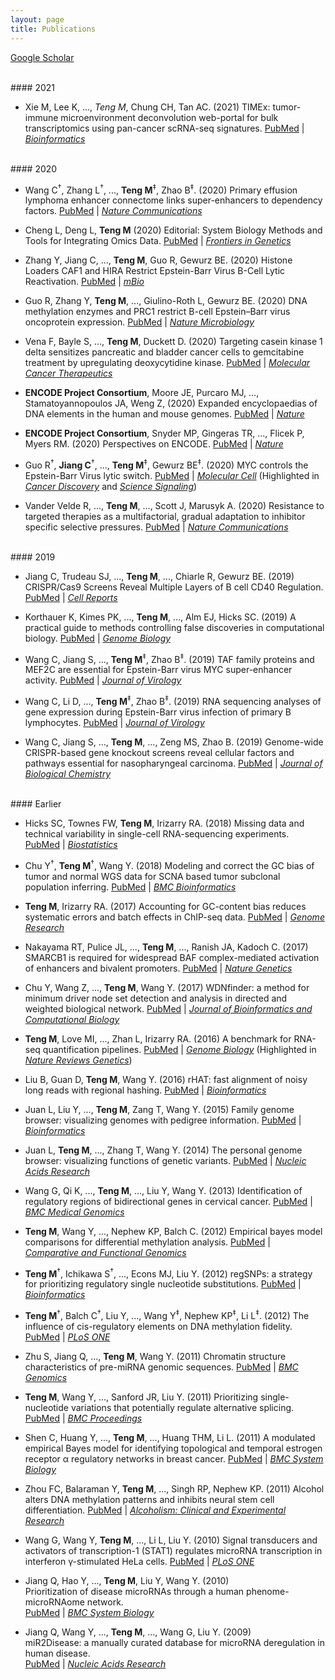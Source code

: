 ```yaml
---
layout: page
title: Publications
---
```


[Google Scholar](https://scholar.google.com/citations?user=T7QIObwAAAAJ)

<br>
#### 2021

- Xie M, Lee K, ..., *Teng M*, Chung CH, Tan AC. (2021)
TIMEx: tumor-immune microenvironment deconvolution web-portal for bulk transcriptomics 
using pan-cancer scRNA-seq signatures. 
[PubMed](https://pubmed.ncbi.nlm.nih.gov/33901274/)
| [*Bioinformatics*](https://doi.org/10.1093/bioinformatics/btab244)


<br>
#### 2020

- Wang C<sup>†</sup>, Zhang L<sup>†</sup>, ..., **Teng M**<sup>‡</sup>, Zhao B<sup>‡</sup>. (2020)
Primary effusion lymphoma enhancer connectome links super-enhancers to dependency factors.
[PubMed](https://pubmed.ncbi.nlm.nih.gov/33298918/)
| [*Nature Communications*](https://doi.org/10.1038/s41467-020-20136-w)

- Cheng L, Deng L, **Teng M** (2020)
Editorial: System Biology Methods and Tools for Integrating Omics Data.
[PubMed](https://pubmed.ncbi.nlm.nih.gov/33281868/)
| [*Frontiers in Genetics*](https://doi.org/10.3389/fgene.2020.563108)


- Zhang Y, Jiang C, ..., **Teng M**, Guo R, Gewurz BE. (2020)
Histone Loaders CAF1 and HIRA Restrict Epstein-Barr Virus B-Cell Lytic Reactivation.
[PubMed](https://pubmed.ncbi.nlm.nih.gov/33109754/)
| [*mBio*](https://doi.org/10.1128/mBio.01063-20)

- Guo R, Zhang Y, **Teng M**, ..., Giulino-Roth L, Gewurz BE. (2020)
DNA methylation enzymes and PRC1 restrict B-cell Epstein–Barr virus oncoprotein expression.
[PubMed](https://pubmed.ncbi.nlm.nih.gov/32424339)
| [*Nature Microbiology*](https://doi.org/10.1038/s41564-020-0724-y)


- Vena F, Bayle S, ..., **Teng M**, Duckett D. (2020)
Targeting casein kinase 1 delta sensitizes pancreatic and bladder cancer cells to 
gemcitabine treatment by upregulating deoxycytidine kinase.
[PubMed](https://pubmed.ncbi.nlm.nih.gov/32430484/)
| [*Molecular Cancer Therapeutics*](https://doi.org/10.1158/1535-7163.MCT-19-0997)


- **ENCODE Project Consortium**, Moore JE, Purcaro MJ, ..., Stamatoyannopoulos JA, Weng Z, (2020)
Expanded encyclopaedias of DNA elements in the human and mouse genomes.
[PubMed](https://pubmed.ncbi.nlm.nih.gov/32728249/)
| [*Nature*](https://doi.org/10.1038/s41586-020-2493-4)

- **ENCODE Project Consortium**, Snyder MP, Gingeras TR, ..., Flicek P, Myers RM. (2020)
Perspectives on ENCODE.
[PubMed](https://pubmed.ncbi.nlm.nih.gov/32728248/)
| [*Nature*](https://doi.org/10.1038/s41586-020-2449-8)

- Guo R<sup>†</sup>, **Jiang C**<sup>†</sup>, ..., **Teng M**<sup>‡</sup>, Gewurz BE<sup>‡</sup>. (2020) 
MYC controls the Epstein-Barr Virus lytic switch. 
[PubMed](https://pubmed.ncbi.nlm.nih.gov/32315601)
| [*Molecular Cell*](https://doi.org/10.1016/j.molcel.2020.03.025)
(Highlighted in [*Cancer Discovery*](https://doi.org/10.1158/2159-8290.CD-RW2020-064) and 
[*Science Signaling*](https://doi.org/10.1126/scisignal.abd0677))

- Vander Velde R, ..., **Teng M**, ..., Scott J, Marusyk A. (2020)
Resistance to targeted therapies as a multifactorial, gradual adaptation 
to inhibitor specific selective pressures.
[PubMed](https://pubmed.ncbi.nlm.nih.gov/32409712/)
| [*Nature Communications*](10.1038/s41467-020-16212-w)

<br>
#### 2019

- Jiang C, Trudeau SJ, ..., **Teng M**, ..., Chiarle R, Gewurz BE. (2019) 
CRISPR/Cas9 Screens Reveal Multiple Layers of B cell CD40 Regulation.
[PubMed](https://www.ncbi.nlm.nih.gov/pubmed/31365872)
| [*Cell Reports*](https://doi.org/10.1016/j.celrep.2019.06.079)

- Korthauer K, Kimes PK, ..., **Teng M**, ..., Alm EJ, Hicks SC. (2019)
A practical guide to methods controlling false discoveries in computational biology.
[PubMed](https://www.ncbi.nlm.nih.gov/pubmed/31164141)
| [*Genome Biology*](https://doi.org/10.1186/s13059-019-1716-1)

- Wang C, Jiang S, ..., **Teng M**<sup>‡</sup>, Zhao B<sup>‡</sup>. (2019) 
TAF family proteins and MEF2C are essential for Epstein-Barr virus MYC super-enhancer activity. 
[PubMed](https://www.ncbi.nlm.nih.gov/pubmed/31167905)
| [*Journal of Virology*](https://doi.org/10.1128/JVI.00513-19)

- Wang C, Li D, ..., **Teng M**<sup>‡</sup>, Zhao B<sup>‡</sup>. (2019)
RNA sequencing analyses of gene expression during Epstein-Barr virus infection of primary B lymphocytes.
[PubMed](https://www.ncbi.nlm.nih.gov/pubmed/31019051)
| [*Journal of Virology*](https://doi.org/10.1128/JVI.00226-19)

- Wang C, Jiang S, ..., **Teng M**, ..., Zeng MS, Zhao B. (2019)
Genome-wide CRISPR-based gene knockout screens reveal cellular factors and 
pathways essential for nasopharyngeal carcinoma.
[PubMed](https://www.ncbi.nlm.nih.gov/pubmed/31073033)
| [*Journal of Biological Chemistry*](https://doi.org/10.1074/jbc.RA119.008793)

<br>
#### Earlier

- Hicks SC, Townes FW, **Teng M**, Irizarry RA. (2018)
Missing data and technical variability in single-cell RNA-sequencing experiments.
[PubMed](https://www.ncbi.nlm.nih.gov/pubmed/29121214)
| [*Biostatistics*](https://doi.org/10.1093/biostatistics/kxx053)

- Chu Y<sup>†</sup>, **Teng M**<sup>†</sup>, Wang Y. (2018)
Modeling and correct the GC bias of tumor and normal WGS data for SCNA 
based tumor subclonal population inferring.
[PubMed](https://www.ncbi.nlm.nih.gov/pubmed/29671389)
| [*BMC Bioinformatics*](https://doi.org/10.1186/s12859-018-2099-0) 

- **Teng M**, Irizarry RA. (2017) 
Accounting for GC-content bias reduces systematic errors and batch effects in ChIP-seq data.
[PubMed](https://www.ncbi.nlm.nih.gov/pubmed/29025895)
| [*Genome Research*](https://doi.org/10.1101/gr.220673.117)

- Nakayama RT, Pulice JL, ..., **Teng M**, ..., Ranish JA, Kadoch C. (2017)
SMARCB1 is required for widespread BAF complex-mediated activation of enhancers and bivalent promoters.
[PubMed](https://www.ncbi.nlm.nih.gov/pubmed/28945250)
| [*Nature Genetics*](https://doi.org/10.1038/ng.3958)

- Chu Y, Wang Z, ..., **Teng M**, Wang Y. (2017)
WDNfinder: a method for minimum driver node set detection and analysis 
in directed and weighted biological network.
[PubMed](https://www.ncbi.nlm.nih.gov/pubmed/28918707)
| [*Journal of Bioinformatics and Computational Biology*](https://doi.org/10.1142/S0219720017500214)


- **Teng M**, Love MI, ..., Zhan L, Irizarry RA. (2016) 
A benchmark for RNA-seq quantification pipelines.
[PubMed](https://www.ncbi.nlm.nih.gov/pubmed/27107712)
| [*Genome Biology*](https://doi.org/10.1186/s13059-016-0940-1)
(Highlighted in [*Nature Reviews Genetics*](https://www.nature.com/articles/nrg.2016.62))

- Liu B, Guan D, **Teng M**, Wang Y. (2016) 
rHAT: fast alignment of noisy long reads with regional hashing.
[PubMed](https://www.ncbi.nlm.nih.gov/pubmed/26568628)
| [*Bioinformatics*](https://doi.org/10.1093/bioinformatics/btv662)

- Juan L, Liu Y, ..., **Teng M**, Zang T, Wang Y. (2015)
Family genome browser: visualizing genomes with pedigree information.
[PubMed](https://www.ncbi.nlm.nih.gov/pubmed/25788626)
| [*Bioinformatics*](https://doi.org/10.1093/bioinformatics/btv151) 

- Juan L, **Teng M**, ..., Zhang T, Wang Y. (2014)
The personal genome browser: visualizing functions of genetic variants.
[PubMed](https://www.ncbi.nlm.nih.gov/pubmed/24799434)
| [*Nucleic Acids Research*](https://doi.org/10.1093/nar/gku361)

- Wang G, Qi K, ..., **Teng M**, ..., Liu Y, Wang Y. (2013)
Identification of regulatory regions of bidirectional genes in cervical cancer.
[PubMed](https://www.ncbi.nlm.nih.gov/pubmed/23369456)
| [*BMC Medical Genomics*](https://doi.org/10.1186/1755-8794-6-S1-S5)

- **Teng M**, Wang Y, ..., Nephew KP, Balch C. (2012)
Empirical bayes model comparisons for differential methylation analysis.
[PubMed](https://www.ncbi.nlm.nih.gov/pubmed/22956892)
| [*Comparative and Functional Genomics*](https://doi.org/10.1155/2012/376706)

- **Teng M**<sup>†</sup>, Ichikawa S<sup>†</sup>, ..., Econs MJ, Liu Y. (2012)
regSNPs: a strategy for prioritizing regulatory single nucleotide substitutions.
[PubMed](https://www.ncbi.nlm.nih.gov/pubmed/22611130)
| [*Bioinformatics*](https://doi.org/10.1093/bioinformatics/bts275)

- **Teng M**<sup>†</sup>, Balch C<sup>†</sup>, Liu Y, ..., Wang Y<sup>‡</sup>, 
Nephew KP<sup>‡</sup>, Li L<sup>‡</sup>.
(2012) The influence of cis-regulatory elements on DNA methylation fidelity.
[PubMed](https://www.ncbi.nlm.nih.gov/pubmed/22412954)
| [*PLoS ONE*](https://doi.org/10.1371/journal.pone.0032928)

- Zhu S, Jiang Q, ..., **Teng M**, Wang Y. (2011) 
Chromatin structure characteristics of pre-miRNA genomic sequences.
[PubMed](https://www.ncbi.nlm.nih.gov/pubmed/21702984)
| [*BMC Genomics*](https://doi.org/10.1186/1471-2164-12-329)

- **Teng M**, Wang Y, ..., Sanford JR, Liu Y. (2011)
Prioritizing single-nucleotide variations that potentially regulate alternative splicing.
[PubMed](https://www.ncbi.nlm.nih.gov/pubmed/22373210)
| [*BMC Proceedings*](https://doi.org/10.1186/1753-6561-5-S9-S40)

- Shen C, Huang Y, ..., **Teng M**, ..., Huang THM, Li L. (2011) 
A modulated empirical Bayes model for identifying topological and 
temporal estrogen receptor α regulatory networks in breast cancer.
[PubMed](https://www.ncbi.nlm.nih.gov/pubmed/21554733)
| [*BMC System Biology*](https://doi.org/10.1186/1752-0509-5-67)

- Zhou FC, Balaraman Y, **Teng M**, ..., Singh RP, Nephew KP. (2011) 
Alcohol alters DNA methylation patterns and inhibits neural stem cell differentiation.
[PubMed](https://www.ncbi.nlm.nih.gov/pubmed/21223309)
| [*Alcoholism: Clinical and Experimental Research*](https://doi.org/10.1111/j.1530-0277.2010.01391.x)

- Wang G, Wang Y, **Teng M**, ..., Li L, Liu Y. (2010) 
Signal transducers and activators of transcription-1 (STAT1) regulates 
microRNA transcription in interferon γ-stimulated HeLa cells. 
[PubMed](https://www.ncbi.nlm.nih.gov/pubmed/20668688)
| [*PLoS ONE*](https://doi.org/10.1371/journal.pone.0011794)

- Jiang Q, Hao Y, ..., **Teng M**, Liu Y, Wang Y. (2010)<br>
Prioritization of disease microRNAs through a human phenome-microRNAome network.<br>
[PubMed](https://www.ncbi.nlm.nih.gov/pubmed/20522252)
| [*BMC System Biology*](https://doi.org/10.1186/1752-0509-4-S1-S2)

- Jiang Q, Wang Y, ...,  **Teng M**, ..., Wang G, Liu Y. (2009)<br>
miR2Disease: a manually curated database for microRNA deregulation in human disease.<br>
[PubMed](https://www.ncbi.nlm.nih.gov/pubmed/18927107)
| [*Nucleic Acids Research*](https://doi.org/10.1093/nar/gkn714)